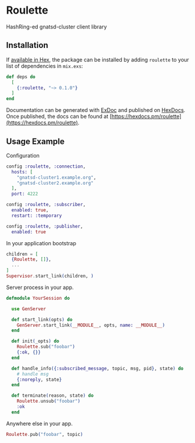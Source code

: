 # Roulette

HashRing-ed gnatsd-cluster client library

## Installation

If [available in Hex](https://hex.pm/docs/publish), the package can be installed
by adding `roulette` to your list of dependencies in `mix.exs`:

```elixir
def deps do
  [
    {:roulette, "~> 0.1.0"}
  ]
end
```

Documentation can be generated with [ExDoc](https://github.com/elixir-lang/ex_doc)
and published on [HexDocs](https://hexdocs.pm). Once published, the docs can
be found at [https://hexdocs.pm/roulette](https://hexdocs.pm/roulette).

## Usage Example

Configuration

```elixir
config :roulette, :connection,
  hosts: [
    "gnatsd-cluster1.example.org",
    "gnatsd-cluster2.example.org"
  ],
  port: 4222

config :roulette, :subscriber,
  enabled: true,
  restart: :temporary

config :roulette, :publisher,
  enabled: true
```

In your application bootstrap

```elixir
children = [
  {Roulette, []},
  ...
]
Supervisor.start_link(children, )
```

Server process in your app.

```elixir
defmodule YourSession do

  use GenServer

  def start_link(opts) do
    GenServer.start_link(__MODULE__, opts, name: __MODULE__)
  end

  def init(_opts) do
    Roulette.sub("foobar")
    {:ok, {}}
  end

  def handle_info({:subscribed_message, topic, msg, pid}, state) do
    # handle msg
    {:noreply, state}
  end

  def terminate(reason, state) do
    Roulette.unsub("foobar")
    :ok
  end
```

Anywhere else in your app.

```elixir
Roulette.pub("foobar", topic)
```


